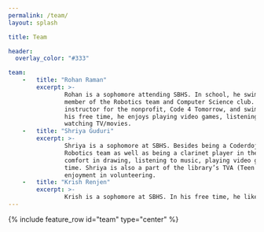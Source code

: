 ```yaml
---
permalink: /team/
layout: splash

title: Team

header:
  overlay_color: "#333"

team:
    -   title: "Rohan Raman"
        excerpt: >-
                Rohan is a sophomore attending SBHS. In school, he swims for the SBHS swim team, and is a 
                member of the Robotics team and Computer Science club. Outside of school, Rohan volunteers as an 
                instructor for the nonprofit, Code 4 Tomorrow, and swims for the LifeTime Princeton swim team. In 
                his free time, he enjoys playing video games, listening to music, talking with friends, and 
                watching TV/movies.
    -   title: "Shriya Guduri"
        excerpt: >-
                Shriya is a sophomore at SBHS. Besides being a Coderdojo founder, they are a part of SBHS’ 
                Robotics team as well as being a clarinet player in the school’s marching band. Shriya finds 
                comfort in drawing, listening to music, playing video games, and watching anime in their free 
                time. Shriya is also a part of the library’s TVA (Teen Voices Alliance) group, and finds 
                enjoyment in volunteering.
    -   title: "Krish Renjen"
        excerpt: >-
                Krish is a sophomore at SBHS. In his free time, he likes to play video games with his friends, and is looking to specialize in game development. In regards to music, he enjoys listening to music, making music, and singing, and is looking to join the school's theatre club.
---
```


{% include feature_row id="team" type="center" %}